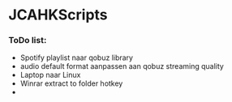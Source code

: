 # JCAHKScripts
### ToDo list:
- Spotify playlist naar qobuz library
- audio default format aanpassen aan qobuz streaming quality
- Laptop naar Linux
- Winrar extract to folder hotkey
- 
